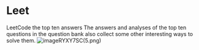 # Leet
LeetCode the top ten answers
The answers and analyses of the top ten questions in the question bank also collect some other interesting ways to solve them.
 ![image](https://github.com/0chaoxin1/Leet/blob/master/YIW8MIKK~%7DTEA)RYXY7SC(5.png)
